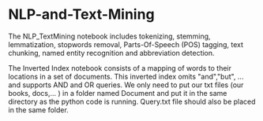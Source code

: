 # NLP-and-Text-Mining
The NLP_TextMining notebook includes tokenizing, stemming, lemmatization, stopwords removal, Parts-Of-Speech (POS) tagging, text chunking, named entity recognition and abbreviation detection.

The Inverted Index notebook consists of a mapping of words to their locations in a set of documents. This inverted index omits "and","but", ...  and supports AND and OR queries. We only need to put our txt files (our books, docs,... ) in a folder named Document and put it in the same directory as the python code is running. Query.txt file should also be placed in the same folder.

